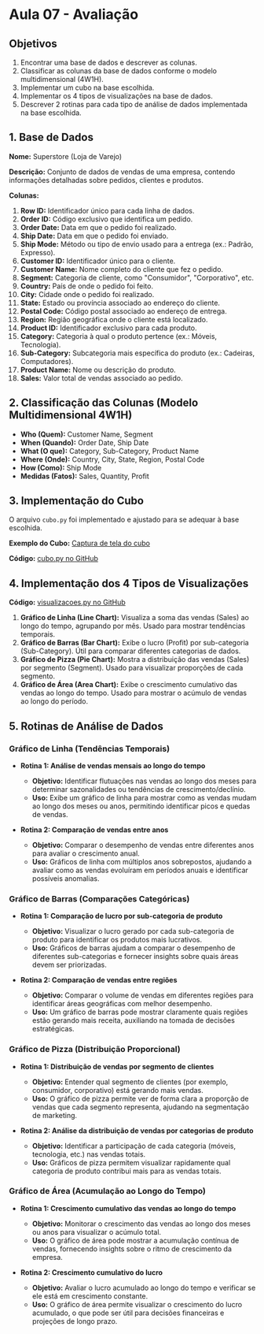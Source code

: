 # Aula 07 - Avaliação

## Objetivos

1. Encontrar uma base de dados e descrever as colunas.
2. Classificar as colunas da base de dados conforme o modelo multidimensional (4W1H).
3. Implementar um cubo na base escolhida.
4. Implementar os 4 tipos de visualizações na base de dados.
5. Descrever 2 rotinas para cada tipo de análise de dados implementada na base escolhida.

## 1. Base de Dados

**Nome:** Superstore (Loja de Varejo)

**Descrição:** Conjunto de dados de vendas de uma empresa, contendo informações detalhadas sobre pedidos, clientes e produtos.

**Colunas:**

1. **Row ID:** Identificador único para cada linha de dados.
2. **Order ID:** Código exclusivo que identifica um pedido.
3. **Order Date:** Data em que o pedido foi realizado.
4. **Ship Date:** Data em que o pedido foi enviado.
5. **Ship Mode:** Método ou tipo de envio usado para a entrega (ex.: Padrão, Expresso).
6. **Customer ID:** Identificador único para o cliente.
7. **Customer Name:** Nome completo do cliente que fez o pedido.
8. **Segment:** Categoria de cliente, como "Consumidor", "Corporativo", etc.
9. **Country:** País de onde o pedido foi feito.
10. **City:** Cidade onde o pedido foi realizado.
11. **State:** Estado ou província associado ao endereço do cliente.
12. **Postal Code:** Código postal associado ao endereço de entrega.
13. **Region:** Região geográfica onde o cliente está localizado.
14. **Product ID:** Identificador exclusivo para cada produto.
15. **Category:** Categoria à qual o produto pertence (ex.: Móveis, Tecnologia).
16. **Sub-Category:** Subcategoria mais específica do produto (ex.: Cadeiras, Computadores).
17. **Product Name:** Nome ou descrição do produto.
18. **Sales:** Valor total de vendas associado ao pedido.

## 2. Classificação das Colunas (Modelo Multidimensional 4W1H)

- **Who (Quem):** Customer Name, Segment
- **When (Quando):** Order Date, Ship Date
- **What (O que):** Category, Sub-Category, Product Name
- **Where (Onde):** Country, City, State, Region, Postal Code
- **How (Como):** Ship Mode
- **Medidas (Fatos):** Sales, Quantity, Profit

## 3. Implementação do Cubo

O arquivo `cubo.py` foi implementado e ajustado para se adequar à base escolhida.

**Exemplo do Cubo:** [Captura de tela do cubo](#)

**Código:** [cubo.py no GitHub](https://github.com/SilvaGabriela20/Gest-o-de-Conhecimento-/blob/a995580adfcd4321947ee9a58a6772bf39a34689/cubo.py)

## 4. Implementação dos 4 Tipos de Visualizações

**Código:** [visualizacoes.py no GitHub](https://github.com/SilvaGabriela20/Gest-o-de-Conhecimento-/blob/27f0da71c01c137a83cbe8d423a197b4df4b9724/visualizacoes.py)

1. **Gráfico de Linha (Line Chart):** Visualiza a soma das vendas (Sales) ao longo do tempo, agrupando por mês. Usado para mostrar tendências temporais.
2. **Gráfico de Barras (Bar Chart):** Exibe o lucro (Profit) por sub-categoria (Sub-Category). Útil para comparar diferentes categorias de dados.
3. **Gráfico de Pizza (Pie Chart):** Mostra a distribuição das vendas (Sales) por segmento (Segment). Usado para visualizar proporções de cada segmento.
4. **Gráfico de Área (Area Chart):** Exibe o crescimento cumulativo das vendas ao longo do tempo. Usado para mostrar o acúmulo de vendas ao longo do período.

## 5. Rotinas de Análise de Dados

### Gráfico de Linha (Tendências Temporais)

- **Rotina 1: Análise de vendas mensais ao longo do tempo**
  - **Objetivo:** Identificar flutuações nas vendas ao longo dos meses para determinar sazonalidades ou tendências de crescimento/declínio.
  - **Uso:** Exibe um gráfico de linha para mostrar como as vendas mudam ao longo dos meses ou anos, permitindo identificar picos e quedas de vendas.

- **Rotina 2: Comparação de vendas entre anos**
  - **Objetivo:** Comparar o desempenho de vendas entre diferentes anos para avaliar o crescimento anual.
  - **Uso:** Gráficos de linha com múltiplos anos sobrepostos, ajudando a avaliar como as vendas evoluíram em períodos anuais e identificar possíveis anomalias.

### Gráfico de Barras (Comparações Categóricas)

- **Rotina 1: Comparação de lucro por sub-categoria de produto**
  - **Objetivo:** Visualizar o lucro gerado por cada sub-categoria de produto para identificar os produtos mais lucrativos.
  - **Uso:** Gráficos de barras ajudam a comparar o desempenho de diferentes sub-categorias e fornecer insights sobre quais áreas devem ser priorizadas.

- **Rotina 2: Comparação de vendas entre regiões**
  - **Objetivo:** Comparar o volume de vendas em diferentes regiões para identificar áreas geográficas com melhor desempenho.
  - **Uso:** Um gráfico de barras pode mostrar claramente quais regiões estão gerando mais receita, auxiliando na tomada de decisões estratégicas.

### Gráfico de Pizza (Distribuição Proporcional)

- **Rotina 1: Distribuição de vendas por segmento de clientes**
  - **Objetivo:** Entender qual segmento de clientes (por exemplo, consumidor, corporativo) está gerando mais vendas.
  - **Uso:** O gráfico de pizza permite ver de forma clara a proporção de vendas que cada segmento representa, ajudando na segmentação de marketing.

- **Rotina 2: Análise da distribuição de vendas por categorias de produto**
  - **Objetivo:** Identificar a participação de cada categoria (móveis, tecnologia, etc.) nas vendas totais.
  - **Uso:** Gráficos de pizza permitem visualizar rapidamente qual categoria de produto contribui mais para as vendas totais.

### Gráfico de Área (Acumulação ao Longo do Tempo)

- **Rotina 1: Crescimento cumulativo das vendas ao longo do tempo**
  - **Objetivo:** Monitorar o crescimento das vendas ao longo dos meses ou anos para visualizar o acúmulo total.
  - **Uso:** O gráfico de área pode mostrar a acumulação contínua de vendas, fornecendo insights sobre o ritmo de crescimento da empresa.

- **Rotina 2: Crescimento cumulativo do lucro**
  - **Objetivo:** Avaliar o lucro acumulado ao longo do tempo e verificar se ele está em crescimento constante.
  - **Uso:** O gráfico de área permite visualizar o crescimento do lucro acumulado, o que pode ser útil para decisões financeiras e projeções de longo prazo.




